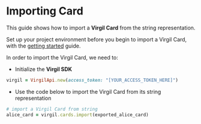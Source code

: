 # Importing Card

This guide shows how to import a **Virgil Card** from the string representation.

Set up your project environment before you begin to import a Virgil Card, with the [getting started](/documentation/guides/configuration/client-configuration.md) guide.


In order to import the Virgil Card, we need to:

- Initialize the **Virgil SDK**

```ruby
virgil = VirgilApi.new(access_token: "[YOUR_ACCESS_TOKEN_HERE]")
```

- Use the code below to import the Virgil Card from its string representation

```ruby
# import a Virgil Card from string
alice_card = virgil.cards.import(exported_alice_card)
```
